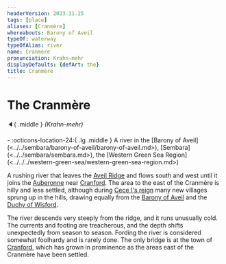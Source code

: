 ```yaml
---
headerVersion: 2023.11.25
tags: [place]
aliases: [Cranmère]
whereabouts: Barony of Aveil
typeOf: waterway
typeOfAlias: river
name: Cranmère
pronunciation: Krahn-mehr
displayDefaults: {defArt: the}
title: Cranmère
---
```

# The Cranmère
:speaker:{ .middle } *(Krahn-mehr)*  
<div class="grid cards ext-narrow-margin ext-one-column" markdown>
-    :octicons-location-24:{ .lg .middle } A river in the [Barony of Aveil](<../../sembara/barony-of-aveil/barony-of-aveil.md>), [Sembara](<../../sembara/sembara.md>), the [Western Green Sea Region](<../../../western-green-sea/western-green-sea-region.md>)  
</div>


A rushing river that leaves the [Aveil Ridge](<../../sembara/barony-of-aveil/aveil-ridge.md>) and flows south and west until it joins the [Auberonne](<./auberonne.md>) near [Cranford](<../../sembara/barony-of-aveil/cranford.md>). The area to the east of the Cranmère is hilly and less settled, although during [Cece I's reign](<../../../../people/historical-figures/sembaran-royalty/cece-i.md>) many new villages sprung up in the hills, drawing equally from the [Barony of Aveil](<../../sembara/barony-of-aveil/barony-of-aveil.md>) and the [Duchy of Wisford](<../../sembara/heartlands/duchy-of-wisford.md>). 

The river descends very steeply from the ridge, and it runs unusually cold. The currents and footing are treacherous, and the depth shifts unexpectedly from season to season. Fording the river is considered somewhat foolhardy and is rarely done. The only bridge is at the town of [Cranford](<../../sembara/barony-of-aveil/cranford.md>), which has grown in prominence as the areas east of the Cranmère have been settled. 